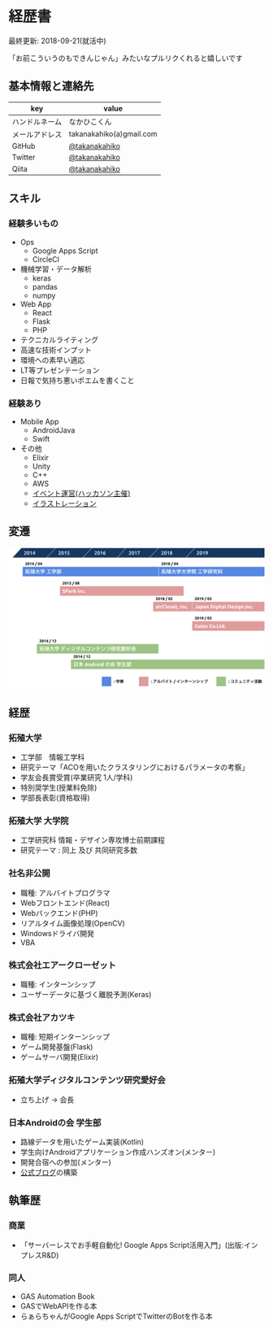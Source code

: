 # 経歴書

最終更新: 2018-09-21(就活中)

「お前こういうのもできんじゃん」みたいなプルリクくれると嬉しいです

## 基本情報と連絡先

|key|value|
|---|---|
|ハンドルネーム|なかひこくん|
|メールアドレス|takanakahiko(a)gmail.com|
|GitHub|[@takanakahiko](https://github.com/takanakahiko)|
|Twitter|[@takanakahiko](https://twitter.com/takanakahiko)|
|Qiita|[@takanakahiko](https://qiita.com/takanakahiko)|

## スキル

### 経験多いもの

- Ops
    - Google Apps Script
    - CircleCI
- 機械学習・データ解析
    - keras
    - pandas
    - numpy
- Web App
    - React
    - Flask
    - PHP
- テクニカルライティング
- 高速な技術インプット
- 環境への素早い適応
- LT等プレゼンテーション
- 日報で気持ち悪いポエムを書くこと


### 経験あり

- Mobile App
    - AndroidJava
    - Swift
- その他
    - Elixir
    - Unity
    - C++
    - AWS
    - [イベント運営(ハッカソン主催)](https://prickathon.connpass.com/event/97508/)
    - [イラストレーション](https://sketch.pixiv.net/@takanakahiko)

## 変遷

![history](https://github.com/takanakahiko/curriculum-vitae/blob/master/images/history.png)

## 経歴

### 拓殖大学

- 工学部　情報工学科
- 研究テーマ「ACOを用いたクラスタリングにおけるパラメータの考察」
- 学友会長賞受賞(卒業研究 1人/学科)
- 特別奨学生(授業料免除)
- 学部長表彰(資格取得)

### 拓殖大学 大学院

- 工学研究科 情報・デザイン専攻博士前期課程
- 研究テーマ : 同上 及び 共同研究多数

### 社名非公開

- 職種: アルバイトプログラマ
- Webフロントエンド(React)
- Webバックエンド(PHP)
- リアルタイム画像処理(OpenCV)
- Windowsドライバ開発
- VBA

### 株式会社エアークローゼット

- 職種: インターンシップ
- ユーザーデータに基づく離脱予測(Keras)

### 株式会社アカツキ

- 職種: 短期インターンシップ
- ゲーム開発基盤(Flask)
- ゲームサーバ開発(Elixir)

### 拓殖大学ディジタルコンテンツ研究愛好会

- 立ち上げ -> 会長

### 日本Androidの会 学生部

- 路線データを用いたゲーム実装(Kotlin)
- 学生向けAndroidアプリケーション作成ハンズオン(メンター)
- 開発合宿への参加(メンター)
- [公式ブログ](https://jagsc.github.io/blog)の構築


## 執筆歴

### 商業

- 「サーバーレスでお手軽自動化! Google Apps Script活用入門」(出版:インプレスR&D)

### 同人

- GAS Automation Book
- GASでWebAPIを作る本
- らぁらちゃんがGoogle Apps ScriptでTwitterのBotを作る本

